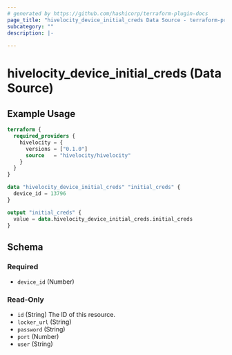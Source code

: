 ```yaml
---
# generated by https://github.com/hashicorp/terraform-plugin-docs
page_title: "hivelocity_device_initial_creds Data Source - terraform-provider-hivelocity"
subcategory: ""
description: |-
  
---
```


# hivelocity_device_initial_creds (Data Source)



## Example Usage

```terraform
terraform {
  required_providers {
    hivelocity = {
      versions = ["0.1.0"]
      source   = "hivelocity/hivelocity"
    }
  }
}

data "hivelocity_device_initial_creds" "initial_creds" {
  device_id = 13796
}

output "initial_creds" {
  value = data.hivelocity_device_initial_creds.initial_creds
}
```

<!-- schema generated by tfplugindocs -->
## Schema

### Required

- `device_id` (Number)

### Read-Only

- `id` (String) The ID of this resource.
- `locker_url` (String)
- `password` (String)
- `port` (Number)
- `user` (String)
